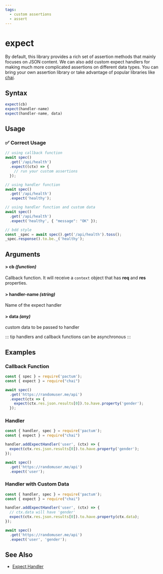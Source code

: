 ```yaml
---
tags:
  - custom assertions
  - assert
---
```


# expect

By default, this library provides a rich set of assertion methods that mainly focuses on JSON content. We can also add custom expect handlers for making much more complicated assertions on different data types. You can bring your own assertion library or take advantage of popular libraries like [chai](https://www.npmjs.com/package/chai).

## Syntax

```js
expect(cb)
expect(handler-name)
expect(handler-name, data)
```

## Usage

### ✅  Correct Usage

```js
// using callback function
await spec()
  .get('/api/health')
  .expect((ctx) => {
    // run your custom assertions
  });
```

```js
// using handler function
await spec()
  .get('/api/health')
  .expect('healthy');
```

```js
// using handler function and custom data
await spec()
  .get('/api/health')
  .expect('healthy', { "message": "OK" });
```

```js
// bdd style
const _spec = await spec().get('/api/health').toss();
_spec.response().to.be._('healthy');
```

## Arguments

#### > cb *(function)*

Callback function. It will receive a `context` object that has **req** and **res** properties.

#### > handler-name *(string)*

Name of the expect handler

#### > data *(any)*

custom data to be passed to handler

::: tip
handlers and callback functions can be asynchronous
:::

## Examples

### Callback Function

```js
const { spec } = require('pactum');
const { expect } = require("chai")

await spec()
  .get('https://randomuser.me/api')
  .expect(ctx => {
    expect(ctx.res.json.results[0]).to.have.property('gender');
  });
```

### Handler

```js
const { handler, spec } = require('pactum');
const { expect } = require("chai")

handler.addExpectHandler('user', (ctx) => {
  expect(ctx.res.json.results[0]).to.have.property('gender');
});

await spec()
  .get('https://randomuser.me/api')
  .expect('user');
```

### Handler with Custom Data

```js
const { handler, spec } = require('pactum');
const { expect } = require("chai")

handler.addExpectHandler('user', (ctx) => {
  // ctx.data will have 'gender'
  expect(ctx.res.json.results[0]).to.have.property(ctx.data);
});

await spec()
  .get('https://randomuser.me/api')
  .expect('user', 'gender');
```

## See Also

- [Expect Handler](/api/handlers/addExpectHandler)